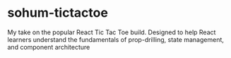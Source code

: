 # sohum-tictactoe
My take on the popular React Tic Tac Toe build. Designed to help React learners understand the fundamentals of prop-drilling, state management, and component architecture
